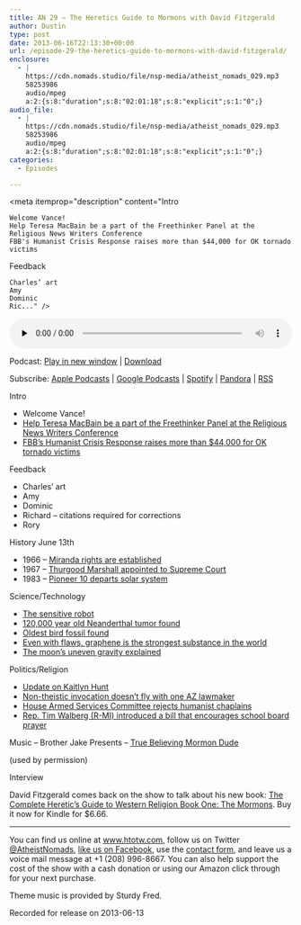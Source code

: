 ```yaml
---
title: AN 29 – The Heretics Guide to Mormons with David Fitzgerald
author: Dustin
type: post
date: 2013-06-16T22:13:30+00:00
url: /episode-29-the-heretics-guide-to-mormons-with-david-fitzgerald/
enclosure:
  - |
    https://cdn.nomads.studio/file/nsp-media/atheist_nomads_029.mp3
    58253986
    audio/mpeg
    a:2:{s:8:"duration";s:8:"02:01:18";s:8:"explicit";s:1:"0";}
audio_file:
  - |
    https://cdn.nomads.studio/file/nsp-media/atheist_nomads_029.mp3
    58253986
    audio/mpeg
    a:2:{s:8:"duration";s:8:"02:01:18";s:8:"explicit";s:1:"0";}
categories:
  - Episodes

---
```

<div itemscope itemtype="http://schema.org/AudioObject">
  <meta itemprop="name" content="Episode 29 – The Heretics Guide to Mormons with David Fitzgerald" />
  
  <meta itemprop="uploadDate" content="2013-06-16T16:13:30-06:00" />
  
  <meta itemprop="encodingFormat" content="audio/mpeg" />
  
  <meta itemprop="duration" content="PT2H01M18S" />
  
  <meta itemprop="description" content="Intro

 	Welcome Vance!
 	Help Teresa MacBain be a part of the Freethinker Panel at the Religious News Writers Conference
 	FBB's Humanist Crisis Response raises more than $44,000 for OK tornado victims

Feedback

 	Charles’ art
 	Amy
 	Dominic
 	Ric..." />
  
  <meta itemprop="contentUrl" content="https://dts.podtrac.com/redirect.mp3/cdn.nomads.studio/file/nsp-media/atheist_nomads_029.mp3" />
  
  <meta itemprop="contentSize" content="55.6" />
  </p> 
  
  <div class="powerpress_player" id="powerpress_player_8284">
    <audio class="wp-audio-shortcode" id="audio-5209-28" preload="none" style="width: 100%;" controls="controls"><source type="audio/mpeg" src="https://dts.podtrac.com/redirect.mp3/cdn.nomads.studio/file/nsp-media/atheist_nomads_029.mp3?_=28" /><a href="https://dts.podtrac.com/redirect.mp3/cdn.nomads.studio/file/nsp-media/atheist_nomads_029.mp3">https://dts.podtrac.com/redirect.mp3/cdn.nomads.studio/file/nsp-media/atheist_nomads_029.mp3</a></audio>
  </div>
</div>

<p class="powerpress_links powerpress_links_mp3">
  Podcast: <a href="https://dts.podtrac.com/redirect.mp3/cdn.nomads.studio/file/nsp-media/atheist_nomads_029.mp3" class="powerpress_link_pinw" target="_blank" title="Play in new window" onclick="return powerpress_pinw('https://htotw.com/?powerpress_pinw=5209-podcast');" rel="nofollow">Play in new window</a> | <a href="https://dts.podtrac.com/redirect.mp3/cdn.nomads.studio/file/nsp-media/atheist_nomads_029.mp3" class="powerpress_link_d" title="Download" rel="nofollow" download="atheist_nomads_029.mp3">Download</a>
</p>

<p class="powerpress_links powerpress_subscribe_links">
  Subscribe: <a href="https://podcasts.apple.com/us/podcast/humanists-take-on-the-world/id530050098?mt=2&ls=1" class="powerpress_link_subscribe powerpress_link_subscribe_itunes" target="_blank" title="Subscribe on Apple Podcasts" rel="nofollow">Apple Podcasts</a> | <a href="https://www.google.com/podcasts?feed=aHR0cDovL2F0aGVpc3Rub21hZHMubGlic3luLmNvbS9yc3M%3D" class="powerpress_link_subscribe powerpress_link_subscribe_googleplay" target="_blank" title="Subscribe on Google Podcasts" rel="nofollow">Google Podcasts</a> | <a href="https://open.spotify.com/show/3LzK2xZGike6Tc1GEMtMbr?si=LieN9SNuTpq96smuaUsH8A" class="powerpress_link_subscribe powerpress_link_subscribe_spotify" target="_blank" title="Subscribe on Spotify" rel="nofollow">Spotify</a> | <a href="https://www.pandora.com/podcast/atheist-nomads/PC:10122?corr=62071012&part=ug" class="powerpress_link_subscribe powerpress_link_subscribe_pandora" target="_blank" title="Subscribe on Pandora" rel="nofollow">Pandora</a> | <a href="https://htotw.com/feed/podcast/" class="powerpress_link_subscribe powerpress_link_subscribe_rss" target="_blank" title="Subscribe via RSS" rel="nofollow">RSS</a>
</p>

Intro

  * Welcome Vance!
  * <a href="http://www.indiegogo.com/projects/send-teresa-to-the-religion-newswriters-conference" target="_blank" rel="noopener">Help Teresa MacBain be a part of the Freethinker Panel at the Religious News Writers Conference</a>
  * <a href="http://foundationbeyondbelief.org/crisis" target="_blank" rel="noopener">FBB&#8217;s Humanist Crisis Response raises more than $44,000 for OK tornado victims</a>

Feedback

  * Charles’ art
  * Amy
  * Dominic
  * Richard &#8211; citations required for corrections
  * Rory

History June 13th

  * 1966 &#8211; <a href="http://www.history.com/this-day-in-history/the-miranda-rights-are-established" target="_blank" rel="noopener">Miranda rights are established</a>
  * 1967 &#8211; <a href="http://www.history.com/this-day-in-history/thurgood-marshall-appointed-to-supreme-court" target="_blank" rel="noopener">Thurgood Marshall appointed to Supreme Court</a>
  * 1983 &#8211; <a href="http://www.history.com/this-day-in-history/ipioneer-10i-departs-solar-system" target="_blank" rel="noopener">Pioneer 10 departs solar system</a>

Science/Technology

  * <a href="http://www.newscientist.com/article/mg21829196.200-robot-arm-wrapped-in-sensitive-skin-has-gentle-touch.html?cmpid=RSS|NSNS|2012-GLOBAL|online-news" target="_blank" rel="noopener">The sensitive robot</a>
  * <a href="http://news.nationalgeographic.com/news/2013/06/130605-neandertal-neanderthal-bone-tumor-penn-croatia-science/" target="_blank" rel="noopener">120,000 year old Neanderthal tumor found</a>
  * <a href="http://www.newscientist.com/article/dn23618-dawn-bird-sees-archaeopteryx-return-to-bird-fold.html?cmpid=RSS|NSNS|2012-GLOBAL|online-news" target="_blank" rel="noopener">Oldest bird fossil found</a>
  * <a href="http://cleantechnica.com/2013/06/02/graphene-is-the-strongest-material-in-the-world-even-when-it-has-defects-research-finds/" target="_blank" rel="noopener">Even with flaws, graphene is the strongest substance in the world</a>
  * <a href="http://www.nasa.gov/home/hqnews/2013/may/HQ_13-164_Grail.html" target="_blank" rel="noopener">The moon’s uneven gravity explained</a>

Politics/Religion

  * <a href="http://www.cnn.com/2013/05/24/justice/florida-teen-sex-case" target="_blank" rel="noopener">Update on Kaitlyn Hunt</a>
  * <a href="https://www.au.org/blogs/wall-of-separation/just-like-a-prayer-arizona-state-rep-isn-t-satisfied-with-non-theistic?utm_source=feedly" target="_blank" rel="noopener">Non-theistic invocation doesn’t fly with one AZ lawmaker</a>
  * <a href="https://www.au.org/blogs/wall-of-separation/bias-brigade-intolerant-members-of-congress-shoot-down-non-theistic" target="_blank" rel="noopener">House Armed Services Committee rejects humanist chaplains</a>
  * <a href="http://action.americanhumanist.org/p/dia/action/public/?action_KEY=13646" target="_blank" rel="noopener">Rep. Tim Walberg (R-MI) introduced a bill that encourages school board prayer</a>

Music &#8211; Brother Jake Presents &#8211; <a href="http://www.youtube.com/watch?v=9NK2SQqy4OI" target="_blank" rel="noopener">True Believing Mormon Dude</a>

(used by permission)

Interview

David Fitzgerald comes back on the show to talk about his new book: <a href="http://www.amazon.com/Complete-Heretics-Western-Religion-ebook/dp/B00CRQIUFW/ref=sr_1_2?s=books&ie=UTF8&qid=1370220554&sr=1-2" target="_blank" rel="noopener">The Complete Heretic&#8217;s Guide to Western Religion Book One: The Mormons</a>. Buy it now for Kindle for $6.66.

<hr width="500" />

You can find us online at <a href="https://www.htotw.com/" target="_blank" rel="noopener">www.htotw.com</a>, follow us on Twitter <a href="https://htotw.com/twitter" target="_blank" rel="noopener">@AtheistNomads</a>, <a href="https://htotw.com/facebook" target="_blank" rel="noopener">like us on Facebook</a>, use the [contact form](https://htotw.com/contact), and leave us a voice mail message at +1 (208) 996-8667. You can also help support the cost of the show with a cash donation or using our Amazon click through for your next purchase.

Theme music is provided by Sturdy Fred.

Recorded for release on 2013-06-13